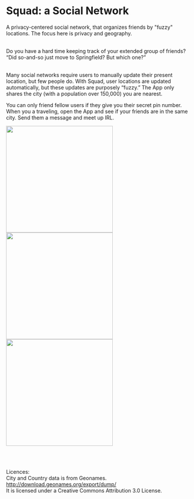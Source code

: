 # Squad: a Social Network
A privacy-centered social network, that organizes friends by "fuzzy" locations. The focus here is privacy and geography.<br /><br />

Do you have a hard time keeping track of your extended group of friends?
“Did so-and-so just move to Springfield? But which one?”<br /><br />

Many social networks require users to manually update their present location, but few people  do. With Squad, user locations are updated automatically, but these updates are purposely “fuzzy.” The App only shares the city (with a population over 150,000) you are nearest.<br />

You can only friend fellow users if they give you their secret pin number.
When you a traveling, open the App and see if your friends are in the same city.
Send them a message and meet up IRL.<br />

<img width="290" src="https://cloud.githubusercontent.com/assets/13486833/23280061/9e8d6eb6-f9cc-11e6-81bb-78e097602ec9.png">
<img width="290" src="https://cloud.githubusercontent.com/assets/13486833/23280058/9e0567aa-f9cc-11e6-88f2-375628624908.jpeg">
<img width="290" src="https://cloud.githubusercontent.com/assets/13486833/23280059/9e0831ec-f9cc-11e6-9aa7-5759ed595c3d.png">

<br /><br />

Licences:<br />
City and Country data is from Geonames. <br />
http://download.geonames.org/export/dump/ <br />
It is licensed under a Creative Commons Attribution 3.0 License.
